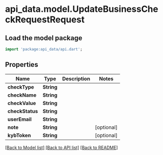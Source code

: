 # api_data.model.UpdateBusinessCheckRequestRequest

## Load the model package
```dart
import 'package:api_data/api.dart';
```

## Properties
Name | Type | Description | Notes
------------ | ------------- | ------------- | -------------
**checkType** | **String** |  | 
**checkName** | **String** |  | 
**checkValue** | **String** |  | 
**checkStatus** | **String** |  | 
**userEmail** | **String** |  | 
**note** | **String** |  | [optional] 
**kybToken** | **String** |  | [optional] 

[[Back to Model list]](../README.md#documentation-for-models) [[Back to API list]](../README.md#documentation-for-api-endpoints) [[Back to README]](../README.md)


